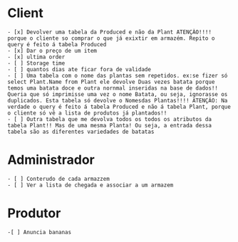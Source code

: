 # Client
	- [x] Devolver uma tabela da Produced e não da Plant ATENÇÂO!!!! porque o cliente so comprar o que já exixtir em armazém. Repito o query é feito á tabela Produced
	- [x] Dar o preço de um item
	- [x] ultima order
	- [ ] Storage time 
	- [ ] quantos dias ate ficar fora de validade
	- [ ] Uma tabela com o nome das plantas sem repetidos. ex:se fizer só select Plant.Name from Plant ele devolve Duas vezes batata porque temos uma batata doce e outra nornmal inseridas na base de dados!! Queria que só imprimisse uma vez o nome Batata, ou seja, ignorasse os duplicados. Esta tabela só devolve o Nomesdas Plantas!!!! ATENÇÂO: Na verdade o query é feito á tabela Produced e não á tabela Plant, porque o cliente só vê a lista de produtos já plantados!!
	- [ ] Outra tabela que me devolva todos os todos os atributos da tabela Plant!! Mas de uma mesma Planta! Ou seja, a entrada dessa tabela são as diferentes variedades de batatas
	
# Administrador
	- [ ] Conterudo de cada armazzem
	- [ ] Ver a lista de chegada e associar a um armazem

# Produtor
	-[ ] Anuncia bananas
